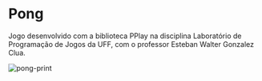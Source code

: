 # Pong
Jogo desenvolvido com a biblioteca PPlay na disciplina Laboratório de Programação de Jogos da UFF, com o professor Esteban Walter Gonzalez Clua.

![pong-print](https://user-images.githubusercontent.com/91641244/146573891-ea542077-b5cb-4e73-891d-87ed6910bcb6.PNG)
